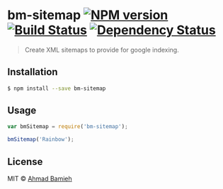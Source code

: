 # bm-sitemap [![NPM version][npm-image]][npm-url] [![Build Status][travis-image]][travis-url] [![Dependency Status][daviddm-image]][daviddm-url]
> Create XML sitemaps to provide for google indexing.

## Installation

```sh
$ npm install --save bm-sitemap
```

## Usage

```js
var bmSitemap = require('bm-sitemap');

bmSitemap('Rainbow');
```
## License

MIT © [Ahmad Bamieh]()


[npm-image]: https://badge.fury.io/js/bm-sitemap.svg
[npm-url]: https://npmjs.org/package/bm-sitemap
[travis-image]: https://travis-ci.org/Bamieh/bm-sitemap.svg?branch=master
[travis-url]: https://travis-ci.org/Bamieh/bm-sitemap
[daviddm-image]: https://david-dm.org/Bamieh/bm-sitemap.svg?theme=shields.io
[daviddm-url]: https://david-dm.org/Bamieh/bm-sitemap
